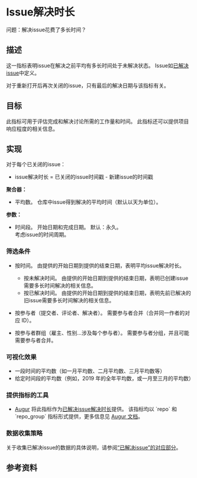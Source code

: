 # Issue解决时长

问题：解决issue花费了多长时间？

## 描述
这一指标表明issue在解决之前平均有多长时间处于未解决状态。 Issue如[已解决issue](https://github.com/chaoss/wg-evolution/blob/master/metrics/Issues_Closed.md)中定义。

对于重新打开后再次关闭的issue，只有最后的解决日期与该指标有关。

## 目标
此指标可用于评估完成和解决讨论所需的工作量和时间。 此指标还可以提供项目响应程度的相关信息。

## 实现

对于每个已关闭的issue：
* issue解决时长 = 已关闭的issue时间戳 - 新建issue的时间戳

**聚合器：**
* 平均数。 仓库中issue得到解决的平均时间（默认以天为单位）。

**参数：**
* 时间段。 开始日期和完成日期。 默认：永久。  
  考虑issue的时间周期。


### 筛选条件

* 按时间。 由提供的开始日期到提供的结束日期，表明平均issue解决时长。
  - 按未解决时间。 由提供的开始日期到提供的结束日期，表明已创建issue需要多长时间解决的相关信息。
  - 按已解决时间。 由提供的开始日期到提供的结束日期，表明先前已解决的旧issue需要多长时间解决的相关信息。

* 按参与者（提交者、评论者、解决者）。 需要参与者合并（合并同一作者的对应 ID）。

* 按参与者群组（雇主、性别…涉及每个参与者）。 需要参与者分组，并且可能需要参与者合并。



### 可视化效果

* 一段时间的平均数（如一月平均数、二月平均数、三月平均数等）
* 给定时间段的平均数（例如，2019 年的全年平均数，或一月至三月的平均数）


### 提供指标的工具

* [Augur](http://augur.osshealth.io/) 将此指标作为[已解决issue解决时长](http://augur.osshealth.io/api_docs/#api-Evolution-Closed_Issue_Resolution_Duration_Repo_)提供。 该指标均以 `repo` 和 `repo_group` 指标形式提供，更多信息见 [Augur 文档](https://oss-augur.readthedocs.io/en/master/getting-started/create-a-metric/overview.html#metric-forms)。


### 数据收集策略

关于收集已解决issue的数据的具体说明，请参阅[“已解决issue”的对应部分](https://github.com/chaoss/wg-evolution/blob/master/metrics/Issues_Closed.md#data-collection-strategies)。


## 参考资料

